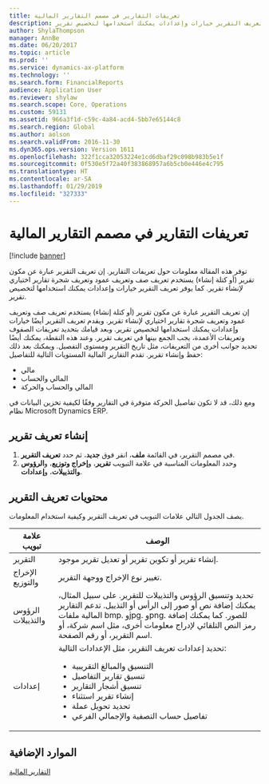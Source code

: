```yaml
---
title: تعريفات التقارير في مصمم التقارير المالية
description: توفر هذه المقالة معلومات حول تعريفات التقارير. إن تعريف التقرير عبارة عن مكون تقرير (أو كتلة إنشاء) يستخدم تعريف صف وتعريف عمود وتعريف شجرة تقارير اختياري لإنشاء تقرير. كما يوفر تعريف التقرير خيارات وإعدادات يمكنك استخدامها لتخصيص تقرير.
author: ShylaThompson
manager: AnnBe
ms.date: 06/20/2017
ms.topic: article
ms.prod: ''
ms.service: dynamics-ax-platform
ms.technology: ''
ms.search.form: FinancialReports
audience: Application User
ms.reviewer: shylaw
ms.search.scope: Core, Operations
ms.custom: 59131
ms.assetid: 966a3f1d-c59c-4a84-acd4-5bb7e65144c8
ms.search.region: Global
ms.author: aolson
ms.search.validFrom: 2016-11-30
ms.dyn365.ops.version: Version 1611
ms.openlocfilehash: 322f1cca32053224e1cd6dbaf29c098b983b5e1f
ms.sourcegitcommit: 0f530e5f72a40f383868957a6b5cb0e446e4c795
ms.translationtype: HT
ms.contentlocale: ar-SA
ms.lasthandoff: 01/29/2019
ms.locfileid: "327333"
---
```

# <a name="report-definitions-in-financial-report-designer"></a>تعريفات التقارير في مصمم التقارير المالية

[!include [banner](../includes/banner.md)]

توفر هذه المقالة معلومات حول تعريفات التقارير. إن تعريف التقرير عبارة عن مكون تقرير (أو كتلة إنشاء) يستخدم تعريف صف وتعريف عمود وتعريف شجرة تقارير اختياري لإنشاء تقرير. كما يوفر تعريف التقرير خيارات وإعدادات يمكنك استخدامها لتخصيص تقرير. 

إن تعريف التقرير عبارة عن مكون تقرير (أو كتلة إنشاء) يستخدم تعريف صف وتعريف عمود وتعريف شجرة تقارير اختياري لإنشاء تقرير. ويقدم تعريف التقرير أيضًا خيارات وإعدادات يمكنك استخدامها لتخصيص تقرير. وبعد قيامك بتحديد تعريفات الصفوف وتعريفات الأعمدة، يجب الجمع بينها في تعريف تقرير. وعند هذه النقطة، يمكنك أيضًا تحديد جوانب أخرى من التعريفات، مثل تاريخ التقرير ومستوى التفصيل. ويمكنك بعد ذلك حفظ وإنشاء تقرير. تقدم التقارير المالية المستويات التالية للتفاصيل:

- مالي
- المالي والحساب
- المالي والحساب والحركة

ومع ذلك، قد لا تكون تفاصيل الحركة متوفرة في التقارير وفقًا لكيفية تخزين البيانات في نظام Microsoft Dynamics ERP.

## <a name="create-a-report-definition"></a>إنشاء تعريف تقرير
1. في مصمم التقرير، في القائمة **ملف**، انقر فوق **جديد**، ثم حدد **تعريف التقرير**.
2. وحدد المعلومات المناسبة في علامة التبويب **تقرير**، و**إخراج وتوزيع**، و**الرؤوس والتذييلات**، و**إعدادات**.

## <a name="contents-of-a-report-definition"></a>محتويات تعريف التقرير
يصف الجدول التالي علامات التبويب في تعريف التقرير وكيفية استخدام المعلومات.

<table>
<thead>
<tr>
<th>علامة تبويب</th>
<th>الوصف</th>
</tr>
</thead>
<tbody>
<tr>
<td>التقرير</td>
<td>إنشاء تقرير أو تكوين تقرير أو تعديل تقرير موجود.</td>
</tr>
<tr>
<td>الإخراج والتوزيع</td>
<td>تغيير نوع الإخراج ووجهة التقرير.</td>
</tr>
<tr>
<td>الرؤوس والتذييلات</td>
<td>تحديد وتنسيق الرؤوس والتذييلات للتقرير. على سبيل المثال، يمكنك إضافة نص أو صور إلى الرأس أو التذييل. تدعم التقارير المالية ملفات bmp. وjpg. وpng. للصور. كما يمكنك إضافة رمز النص التلقائي لإدراج معلومات أخرى، مثل اسم شركة، أو اسم التقرير، أو رقم الصفحة.</td>
</tr>
<tr>
<td>إعدادات</td>
<td>تحديد إعدادات تعريف التقرير، مثل الإعدادات التالية:
<ul>
<li>التنسيق والمبالغ التقريبية</li>
<li>تنسيق تقارير التفاصيل</li>
<li>تنسيق أشجار التقارير</li>
<li>إنشاء تقرير استثناء</li>
<li>تحديد تحويل عملة</li>
<li>تفاصيل حساب التصفية والإجمالي الفرعي</li>
</ul>
</td>
</tr>
</tbody>
</table>

## <a name="additional-resources"></a>الموارد الإضافية

[التقارير المالية](financial-reporting-intro.md)
